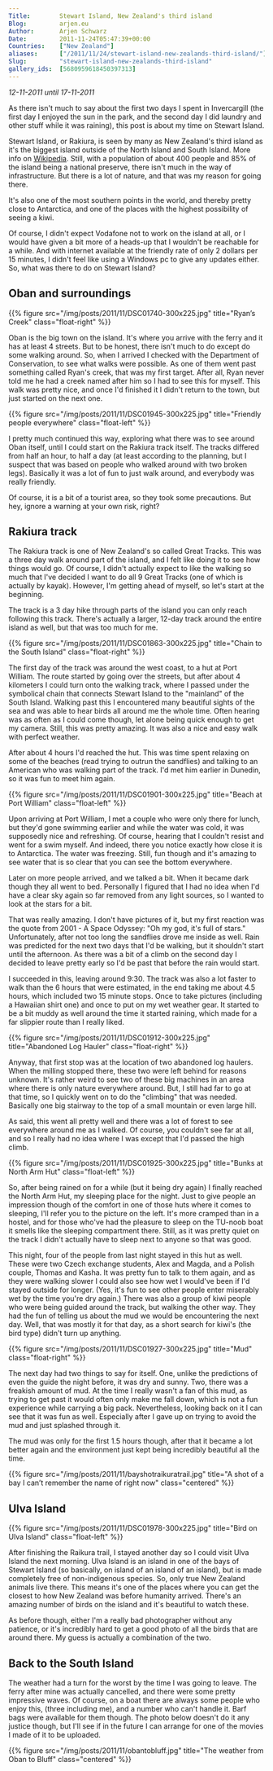 ```yaml
---
Title:        Stewart Island, New Zealand's third island
Blog:         arjen.eu  
Author:       Arjen Schwarz  
Date:         2011-11-24T05:47:39+00:00
Countries:    ["New Zealand"]
aliases:      ["/2011/11/24/stewart-island-new-zealands-third-island/"]
Slug:         "stewart-island-new-zealands-third-island"
gallery_ids:  [5680959618450397313]
---
```

_12-11-2011 until 17-11-2011_

As there isn't much to say about the first two days I spent in Invercargill (the first day I enjoyed the sun in the park, and the second day I did laundry and other stuff while it was raining), this post is about my time on Stewart Island.

Stewart Island, or Rakiura, is seen by many as New Zealand's third island as it's the biggest island outside of the North Island and South Island. More info on [Wikipedia][1]. Still, with a population of about 400 people and 85% of the island being a national preserve, there isn't much in the way of infrastructure. But there is a lot of nature, and that was my reason for going there.

It's also one of the most southern points in the world, and thereby pretty close to Antarctica, and one of the places with the highest possibility of seeing a kiwi.

Of course, I didn't expect Vodafone not to work on the island at all, or I would have given a bit more of a heads-up that I wouldn't be reachable for a while. And with internet available at the friendly rate of only 2 dollars per 15 minutes, I didn't feel like using a Windows pc to give any updates either.
So, what was there to do on Stewart Island?

## Oban and surroundings

{{% figure src="/img/posts/2011/11/DSC01740-300x225.jpg" title="Ryan’s Creek" class="float-right" %}}

Oban is the big town on the island. It's where you arrive with the ferry and it has at least 4 streets. But to be honest, there isn't much to do except do some walking around. So, when I arrived I checked with the Department of Conservation, to see what walks were possible. As one of them went past something called Ryan's creek, that was my first target. After all, Ryan never told me he had a creek named after him so I had to see this for myself. This walk was pretty nice, and once I'd finished it I didn't return to the town, but just started on the next one.

{{% figure src="/img/posts/2011/11/DSC01945-300x225.jpg" title="Friendly people everywhere" class="float-left" %}}

I pretty much continued this way, exploring what there was to see around Oban itself, until I could start on the Rakiura track itself. The tracks differed from half an hour, to half a day (at least according to the planning, but I suspect that was based on people who walked around with two broken legs). Basically it was a lot of fun to just walk around, and everybody was really friendly.

Of course, it is a bit of a tourist area, so they took some precautions. But hey, ignore a warning at your own risk, right?

## Rakiura track

The Rakiura track is one of New Zealand's so called Great Tracks. This was a three day walk around part of the island, and I felt like doing it to see how things would go. Of course, I didn't actually expect to like the walking so much that I've decided I want to do all 9 Great Tracks (one of which is actually by kayak). However, I'm getting ahead of myself, so let's start at the beginning.

The track is a 3 day hike through parts of the island you can only reach following this track. There's actually a larger, 12-day track around the entire island as well, but that was too much for me.

{{% figure src="/img/posts/2011/11/DSC01863-300x225.jpg" title="Chain to the South Island" class="float-right" %}}

The first day of the track was around the west coast, to a hut at Port William. The route started by going over the streets, but after about 4 kilometers I could turn onto the walking track, where I passed under the symbolical chain that connects Stewart Island to the "mainland" of the South Island. Walking past this I encountered many beautiful sights of the sea and was able to hear birds all around me the whole time. Often hearing was as often as I could come though, let alone being quick enough to get my camera. Still, this was pretty amazing. It was also a nice and easy walk with perfect weather.

After about 4 hours I'd reached the hut. This was time spent relaxing on some of the beaches (read trying to outrun the sandflies) and talking to an American who was walking part of the track. I'd met him earlier in Dunedin, so it was fun to meet him again.

{{% figure src="/img/posts/2011/11/DSC01901-300x225.jpg" title="Beach at Port William" class="float-left" %}}

Upon arriving at Port William, I met a couple who were only there for lunch, but they'd gone swimming earlier and while the water was cold, it was supposedly nice and refreshing. Of course, hearing that I couldn't resist and went for a swim myself. And indeed, there you notice exactly how close it is to Antarctica. The water was freezing. Still, fun though and it's amazing to see water that is so clear that you can see the bottom everywhere.

Later on more people arrived, and we talked a bit. When it became dark though they all went to bed. Personally I figured that I had no idea when I'd have a clear sky again so far removed from any light sources, so I wanted to look at the stars for a bit.

That was really amazing. I don't have pictures of it, but my first reaction was the quote from 2001 - A Space Odyssey: "Oh my god, it's full of stars."
Unfortunately, after not too long the sandflies drove me inside as well. Rain was predicted for the next two days that I'd be walking, but it shouldn't start until the afternoon. As there was a bit of a climb on the second day I decided to leave pretty early so I'd be past that before the rain would start.

I succeeded in this, leaving around 9:30. The track was also a lot faster to walk than the 6 hours that were estimated, in the end taking me about 4.5 hours, which included two 15 minute stops. Once to take pictures (including a Hawaiian shirt one) and once to put on my wet weather gear. It started to be a bit muddy as well around the time it started raining, which made for a far slippier route than I really liked.

{{% figure src="/img/posts/2011/11/DSC01912-300x225.jpg" title="Abandoned Log Hauler" class="float-right" %}}

Anyway, that first stop was at the location of two abandoned log haulers. When the milling stopped there, these two were left behind for reasons unknown. It's rather weird to see two of these big machines in an area where there is only nature everywhere around. But, I still had far to go at that time, so I quickly went on to do the "climbing" that was needed. Basically one big stairway to the top of a small mountain or even large hill.

As said, this went all pretty well and there was a lot of forest to see everywhere around me as I walked. Of course, you couldn't see far at all, and so I really had no idea where I was except that I'd passed the high climb.

{{% figure src="/img/posts/2011/11/DSC01925-300x225.jpg" title="Bunks at North Arm Hut" class="float-left" %}}

So, after being rained on for a while (but it being dry again) I finally reached the North Arm Hut, my sleeping place for the night. Just to give people an impression though of the comfort in one of those huts where it comes to sleeping, I'll refer you to the picture on the left. It's more cramped than in a hostel, and for those who've had the pleasure to sleep on the TU-noob boat it smells like the sleeping compartment there. Still, as it was pretty quiet on the track I didn't actually have to sleep next to anyone so that was good.

This night, four of the people from last night stayed in this hut as well. These were two Czech exchange students, Alex and Magda, and a Polish couple, Thomas and Kasha. It was pretty fun to talk to them again, and as they were walking slower I could also see how wet I would've been if I'd stayed outside for longer. (Yes, it's fun to see other people enter miserably wet by the time you're dry again.) There was also a group of kiwi people who were being guided around the track, but walking the other way. They had the fun of telling us about the mud we would be encountering the next day. Well, that was mostly it for that day, as a short search for kiwi's (the bird type) didn't turn up anything.

{{% figure src="/img/posts/2011/11/DSC01927-300x225.jpg" title="Mud" class="float-right" %}}

The next day had two things to say for itself. One, unlike the predictions of even the guide the night before, it was dry and sunny. Two, there was a freakish amount of mud. At the time I really wasn't a fan of this mud, as trying to get past it would often only make me fall down, which is not a fun experience while carrying a big pack. Nevertheless, looking back on it I can see that it was fun as well. Especially after I gave up on trying to avoid the mud and just splashed through it.

The mud was only for the first 1.5 hours though, after that it became a lot better again and the environment just kept being incredibly beautiful all the time.

{{% figure src="/img/posts/2011/11/bayshotraikuratrail.jpg" title="A shot of a bay I can’t remember the name of right now" class="centered" %}}

## Ulva Island

{{% figure src="/img/posts/2011/11/DSC01978-300x225.jpg" title="Bird on Ulva Island" class="float-left" %}}

After finishing the Raikura trail, I stayed another day so I could visit Ulva Island the next morning. Ulva Island is an island in one of the bays of Stewart Island (so basically, on island of an island of an island), but is made completely free of non-indigenous species. So, only true New Zealand animals live there. This means it's one of the places where you can get the closest to how New Zealand was before humanity arrived. There's an amazing number of birds on the island and it's beautiful to watch these.

As before though, either I'm a really bad photographer without any patience, or it's incredibly hard to get a good photo of all the birds that are around there. My guess is actually a combination of the two.

## Back to the South Island

The weather had a turn for the worst by the time I was going to leave. The ferry after mine was actually cancelled, and there were some pretty impressive waves. Of course, on a boat there are always some people who enjoy this, (three including me), and a number who can't handle it. Barf bags were available for them though. The photo below doesn't do it any justice though, but I'll see if in the future I can arrange for one of the movies I made of it to be uploaded.

{{% figure src="/img/posts/2011/11/obantobluff.jpg" title="The weather from Oban to Bluff" class="centered" %}}

[1]: http://en.wikipedia.org/wiki/Stewart_Island
